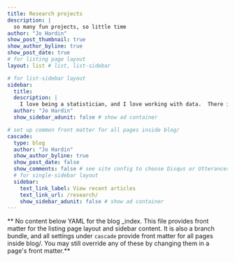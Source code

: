 ```yaml
---
title: Research projects
description: |
  so many fun projects, so little time
author: "Jo Hardin"
show_post_thumbnail: true
show_author_byline: true
show_post_date: true
# for listing page layout
layout: list # list, list-sidebar

# for list-sidebar layout
sidebar: 
  title: 
  description: |
    I love being a statistician, and I love working with data.  There is no end of super interesting problems to work on -- from methods development to applied collaborations to projects in education.  
  author: "Jo Hardin"
  show_sidebar_adunit: false # show ad container

# set up common front matter for all pages inside blog/
cascade:
  type: blog
  author: "Jo Hardin"
  show_author_byline: true
  show_post_date: false
  show_comments: false # see site config to choose Disqus or Utterances
  # for single-sidebar layout
  sidebar:
    text_link_label: View recent articles
    text_link_url: /research/
    show_sidebar_adunit: false # show ad container
---
```


** No content below YAML for the blog _index. This file provides front matter for the listing page layout and sidebar content. It is also a branch bundle, and all settings under `cascade` provide front matter for all pages inside blog/. You may still override any of these by changing them in a page's front matter.**
